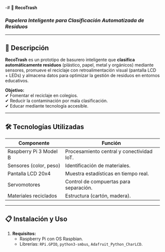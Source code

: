 -# 🚮 **RecoTrash**  
### *Papelera Inteligente para Clasificación Automatizada de Residuos*  

---

## **📌 Descripción**  
**RecoTrash** es un prototipo de basurero inteligente que **clasifica automáticamente residuos** (plástico, papel, metal y orgánicos) mediante sensores, promueve el reciclaje con retroalimentación visual (pantalla LCD + LEDs) y almacena datos para optimizar la gestión de residuos en entornos educativos.  

**Objetivo:**  
✔ Fomentar el reciclaje en colegios.  
✔ Reducir la contaminación por mala clasificación.  
✔ Educar mediante tecnología accesible.  

---

## **🛠️ Tecnologías Utilizadas**  
| **Componente**          | **Función**                                |  
|-------------------------|-------------------------------------------|  
| Raspberry Pi 3 Model B  | Procesamiento central y conectividad IoT. |  
| Sensores (color, peso)  | Identificación de materiales.             |  
| Pantalla LCD 20x4       | Muestra estadísticas en tiempo real.      |  
| Servomotores            | Control de compuertas para separación.    |  
| Materiales reciclados   | Estructura (cartón, madera).              |  

---

## **📋 Instalación y Uso**  
1. **Requisitos:**  
   - Raspberry Pi con OS Raspbian.  
   - Librerías: `RPi.GPIO`, `python3-smbus`, `Adafruit_Python_CharLCD`.  

 
